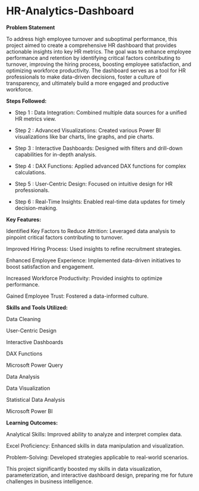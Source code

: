 # HR-Analytics-Dashboard

**Problem Statement**

To address high employee turnover and suboptimal performance, this project aimed to create a comprehensive HR dashboard that provides actionable insights into key HR metrics. The goal was to enhance employee performance and retention by identifying critical factors contributing to turnover, improving the hiring process, boosting employee satisfaction, and optimizing workforce productivity. The dashboard serves as a tool for HR professionals to make data-driven decisions, foster a culture of transparency, and ultimately build a more engaged and productive workforce.

**Steps Followed:**

- Step 1 : Data Integration: Combined multiple data sources for a unified HR metrics view.

- Step 2 : Advanced Visualizations: Created various Power BI visualizations like bar charts, line graphs, and pie charts.

- Step 3 : Interactive Dashboards: Designed with filters and drill-down capabilities for in-depth analysis.

- Step 4 : DAX Functions: Applied advanced DAX functions for complex calculations.

- Step 5 : User-Centric Design: Focused on intuitive design for HR professionals.

- Step 6 : Real-Time Insights: Enabled real-time data updates for timely decision-making.

**Key Features:**

Identified Key Factors to Reduce Attrition: Leveraged data analysis to pinpoint critical factors contributing to turnover.

Improved Hiring Process: Used insights to refine recruitment strategies.

Enhanced Employee Experience: Implemented data-driven initiatives to boost satisfaction and engagement.

Increased Workforce Productivity: Provided insights to optimize performance.

Gained Employee Trust: Fostered a data-informed culture.

**Skills and Tools Utilized:**

Data Cleaning

User-Centric Design

Interactive Dashboards

DAX Functions

Microsoft Power Query

Data Analysis

Data Visualization

Statistical Data Analysis

Microsoft Power BI

**Learning Outcomes:**

Analytical Skills: Improved ability to analyze and interpret complex data.

Excel Proficiency: Enhanced skills in data manipulation and visualization.

Problem-Solving: Developed strategies applicable to real-world scenarios.

This project significantly boosted my skills in data visualization, parameterization, and interactive dashboard design, preparing me for future challenges in business intelligence.
